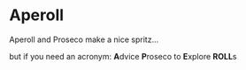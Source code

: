 # Aperoll

Aperoll and Proseco make a nice spritz...

but if you need an acronym: **A**dvice **P**roseco to **E**xplore **ROLL**s

